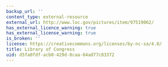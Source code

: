```yaml
---
backup_url: ''
content_type: external-resource
external_url: http://www.loc.gov/pictures/item/97519062/
has_external_licence_warning: true
has_external_license_warning: true
is_broken: ''
license: https://creativecommons.org/licenses/by-nc-sa/4.0/
title: Library of Congress
uid: d5fa0fdf-acb0-429d-8caa-64ad77c83372
---
```

